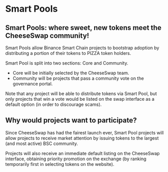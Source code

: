 # Smart Pools

## Smart Pools: where sweet, new tokens meet the CheeseSwap community!

Smart Pools allow Binance Smart Chain projects to bootstrap adoption by distributing a portion of their tokens to PIZZA token holders.

Smart Pool is split into two sections: Core and Community.

* Core will be initially selected by the CheeseSwap team.
* Community will be projects that pass a community vote on the governance portal.

Note that any project will be able to distribute tokens via Smart Pool, but only projects that win a vote would be listed on the swap interface as a default option \(in order to discourage scams\).

## Why would projects want to participate?

Since CheeseSwap has had the fairest launch ever, Smart Pool projects will allow projects to receive market attention by issuing tokens to the largest \(and most active\) BSC community.

Projects will also receive an immediate default listing on the CheeseSwap interface, obtaining priority promotion on the exchange \(by ranking temporarily first in selecting tokens on the website\).


